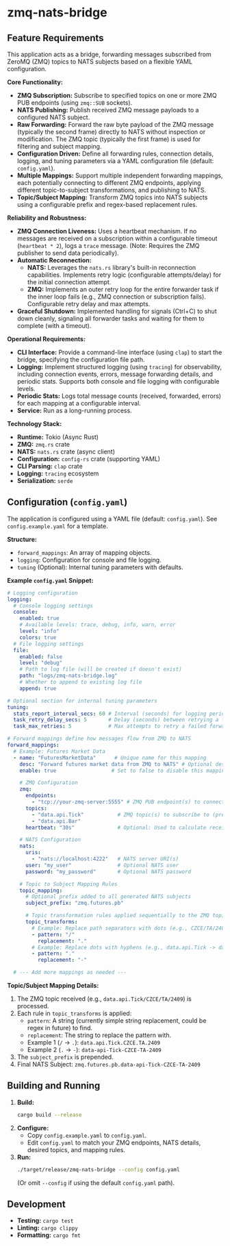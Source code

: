 # zmq-nats-bridge

## Feature Requirements

This application acts as a bridge, forwarding messages subscribed from ZeroMQ (ZMQ) topics to NATS subjects based on a flexible YAML configuration.

**Core Functionality:**

*   **ZMQ Subscription:** Subscribe to specified topics on one or more ZMQ PUB endpoints (using `zmq::SUB` sockets).
*   **NATS Publishing:** Publish received ZMQ message payloads to a configured NATS subject.
*   **Raw Forwarding:** Forward the raw byte payload of the ZMQ message (typically the second frame) directly to NATS without inspection or modification. The ZMQ topic (typically the first frame) is used for filtering and subject mapping.
*   **Configuration Driven:** Define all forwarding rules, connection details, logging, and tuning parameters via a YAML configuration file (default: `config.yaml`).
*   **Multiple Mappings:** Support multiple independent forwarding mappings, each potentially connecting to different ZMQ endpoints, applying different topic-to-subject transformations, and publishing to NATS.
*   **Topic/Subject Mapping:** Transform ZMQ topics into NATS subjects using a configurable prefix and regex-based replacement rules.

**Reliability and Robustness:**

*   **ZMQ Connection Liveness:** Uses a heartbeat mechanism. If no messages are received on a subscription within a configurable timeout (`heartbeat * 2`), logs a `trace` message. (Note: Requires the ZMQ publisher to send data periodically).
*   **Automatic Reconnection:**
    *   **NATS:** Leverages the `nats.rs` library's built-in reconnection capabilities. Implements retry logic (configurable attempts/delay) for the initial connection attempt.
    *   **ZMQ:** Implements an outer retry loop for the entire forwarder task if the inner loop fails (e.g., ZMQ connection or subscription fails). Configurable retry delay and max attempts.
*   **Graceful Shutdown:** Implemented handling for signals (Ctrl+C) to shut down cleanly, signaling all forwarder tasks and waiting for them to complete (with a timeout).

**Operational Requirements:**

*   **CLI Interface:** Provide a command-line interface (using `clap`) to start the bridge, specifying the configuration file path.
*   **Logging:** Implement structured logging (using `tracing`) for observability, including connection events, errors, message forwarding details, and periodic stats. Supports both console and file logging with configurable levels.
*   **Periodic Stats:** Logs total message counts (received, forwarded, errors) for each mapping at a configurable interval.
*   **Service:** Run as a long-running process.

**Technology Stack:**

*   **Runtime:** Tokio (Async Rust)
*   **ZMQ:** `zmq.rs` crate
*   **NATS:** `nats.rs` crate (async client)
*   **Configuration:** `config-rs` crate (supporting YAML)
*   **CLI Parsing:** `clap` crate
*   **Logging:** `tracing` ecosystem
*   **Serialization:** `serde`

## Configuration (`config.yaml`)

The application is configured using a YAML file (default: `config.yaml`). See `config.example.yaml` for a template.

**Structure:**

*   `forward_mappings`: An array of mapping objects.
*   `logging`: Configuration for console and file logging.
*   `tuning` (Optional): Internal tuning parameters with defaults.

**Example `config.yaml` Snippet:**

```yaml
# Logging configuration
logging:
  # Console logging settings
  console:
    enabled: true
    # Available levels: trace, debug, info, warn, error
    level: "info"
    colors: true
  # File logging settings
  file:
    enabled: false
    level: "debug"
    # Path to log file (will be created if doesn't exist)
    path: "logs/zmq-nats-bridge.log"
    # Whether to append to existing log file
    append: true

# Optional section for internal tuning parameters
tuning:
  stats_report_interval_secs: 60 # Interval (seconds) for logging periodic stats
  task_retry_delay_secs: 5       # Delay (seconds) between retrying a failed forwarder task
  task_max_retries: 5            # Max attempts to retry a failed forwarder task

# Forward mappings define how messages flow from ZMQ to NATS
forward_mappings:
  # Example: Futures Market Data
  - name: "FuturesMarketData"      # Unique name for this mapping
    desc: "Forward futures market data from ZMQ to NATS" # Optional description
    enable: true                  # Set to false to disable this mapping

    # ZMQ Configuration
    zmq:
      endpoints:
        - "tcp://your-zmq-server:5555" # ZMQ PUB endpoint(s) to connect to
      topics:
        - "data.api.Tick"           # ZMQ topic(s) to subscribe to (prefix match)
        - "data.api.Bar"
      heartbeat: "30s"              # Optional: Used to calculate receive timeout (heartbeat * 2)

    # NATS Configuration
    nats:
      uris:
        - "nats://localhost:4222"   # NATS server URI(s)
      user: "my_user"               # Optional NATS user
      password: "my_password"       # Optional NATS password

    # Topic to Subject Mapping Rules
    topic_mapping:
      # Optional prefix added to all generated NATS subjects
      subject_prefix: "zmq.futures.pb"

      # Topic transformation rules applied sequentially to the ZMQ topic
      topic_transforms:
        # Example: Replace path separators with dots (e.g., CZCE/TA/2409 -> CZCE.TA.2409)
        - pattern: "/"
          replacement: "."
        # Example: Replace dots with hyphens (e.g., data.api.Tick -> data-api-Tick)
        - pattern: "."
          replacement: "-"

  # --- Add more mappings as needed --- 

```

**Topic/Subject Mapping Details:**

1.  The ZMQ topic received (e.g., `data.api.Tick/CZCE/TA/2409`) is processed.
2.  Each rule in `topic_transforms` is applied:
    *   `pattern`: A string (currently simple string replacement, could be regex in future) to find.
    *   `replacement`: The string to replace the pattern with.
    *   Example 1 (`/` -> `.`): `data.api.Tick.CZCE.TA.2409`
    *   Example 2 (`.` -> `-`): `data-api-Tick-CZCE-TA-2409`
3.  The `subject_prefix` is prepended.
4.  Final NATS Subject: `zmq.futures.pb.data-api-Tick-CZCE-TA-2409`

## Building and Running

1.  **Build:**
    ```bash
    cargo build --release
    ```
2.  **Configure:**
    *   Copy `config.example.yaml` to `config.yaml`.
    *   Edit `config.yaml` to match your ZMQ endpoints, NATS details, desired topics, and mapping rules.
3.  **Run:**
    ```bash
    ./target/release/zmq-nats-bridge --config config.yaml
    ```
    (Or omit `--config` if using the default `config.yaml` path).

## Development

*   **Testing:** `cargo test`
*   **Linting:** `cargo clippy`
*   **Formatting:** `cargo fmt`
